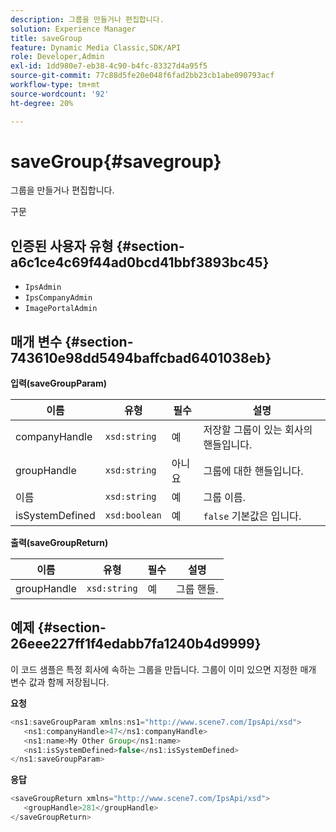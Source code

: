 ```yaml
---
description: 그룹을 만들거나 편집합니다.
solution: Experience Manager
title: saveGroup
feature: Dynamic Media Classic,SDK/API
role: Developer,Admin
exl-id: 1dd980e7-eb38-4c90-b4fc-83327d4a95f5
source-git-commit: 77c88d5fe20e048f6fad2bb23cb1abe090793acf
workflow-type: tm+mt
source-wordcount: '92'
ht-degree: 20%

---
```


# saveGroup{#savegroup}

그룹을 만들거나 편집합니다.

구문

## 인증된 사용자 유형 {#section-a6c1ce4c69f44ad0bcd41bbf3893bc45}

* `IpsAdmin`
* `IpsCompanyAdmin`
* `ImagePortalAdmin`

## 매개 변수 {#section-743610e98dd5494baffcbad6401038eb}

**입력(saveGroupParam)**

| 이름 | 유형 | 필수 | 설명 |
|---|---|---|---|
| companyHandle | `xsd:string` | 예 | 저장할 그룹이 있는 회사의 핸들입니다. |
| groupHandle | `xsd:string` | 아니요 | 그룹에 대한 핸들입니다. |
| 이름 | `xsd:string` | 예 | 그룹 이름. |
| isSystemDefined | `xsd:boolean` | 예 | `false` 기본값은 입니다. |

**출력(saveGroupReturn)**

| 이름 | 유형 | 필수 | 설명 |
|---|---|---|---|
| groupHandle | `xsd:string` | 예 | 그룹 핸들. |

## 예제 {#section-26eee227ff1f4edabb7fa1240b4d9999}

이 코드 샘플은 특정 회사에 속하는 그룹을 만듭니다. 그룹이 이미 있으면 지정한 매개 변수 값과 함께 저장됩니다.

**요청**

```java
<ns1:saveGroupParam xmlns:ns1="http://www.scene7.com/IpsApi/xsd">
   <ns1:companyHandle>47</ns1:companyHandle>
   <ns1:name>My Other Group</ns1:name>
   <ns1:isSystemDefined>false</ns1:isSystemDefined>
</ns1:saveGroupParam>
```

**응답**

```java
<saveGroupReturn xmlns="http://www.scene7.com/IpsApi/xsd">
   <groupHandle>281</groupHandle>
</saveGroupReturn>
```
